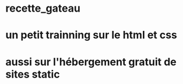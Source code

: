 # recette_gateau
# un petit trainning sur le html et css
# aussi sur l'hébergement gratuit de sites static
